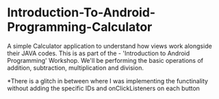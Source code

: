 # Introduction-To-Android-Programming-Calculator

A simple Calculator application to understand how views work alongside their JAVA codes. This is as part of the - 'Introduction to Android Programming' Workshop. We'll be performing the basic operations of addition, subtraction, multiplication and division.

*There is a glitch in between where I was implementing the functinality without adding the specific IDs and onClickListeners on each button
